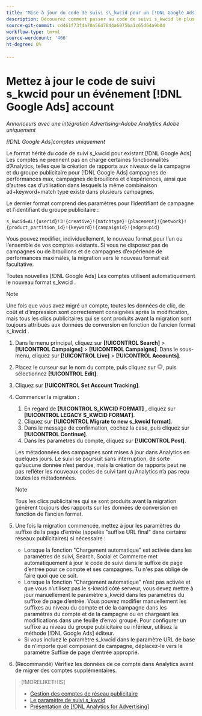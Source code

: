 ```yaml
---
title: "Mise à jour du code de suivi s\_kwcid pour un [!DNL Google Ads] account"
description: Découvrez comment passer au code de suivi s_kwcid le plus récent pour une [!DNL Google Ads] compte .
source-git-commit: cd461f73f4a70a5647844a6075ba1c65d64a9b04
workflow-type: tm+mt
source-wordcount: '466'
ht-degree: 0%

---
```


# Mettez à jour le code de suivi s\_kwcid pour un événement [!DNL Google Ads] account

*Annonceurs avec une intégration Advertising-Adobe Analytics Adobe uniquement*

*[!DNL Google Ads]comptes uniquement*

Le format hérité du code de suivi s\_kwcid pour existant [!DNL Google Ads] Les comptes ne prennent pas en charge certaines fonctionnalités d’Analytics, telles que la création de rapports aux niveaux de la campagne et du groupe publicitaire pour [!DNL Google Ads] campagnes de performances max, campagnes de brouillons et d’expériences, ainsi que d’autres cas d’utilisation dans lesquels la même combinaison ad+keyword+match type existe dans plusieurs campagnes.

Le dernier format comprend des paramètres pour l’identifiant de campagne et l’identifiant du groupe publicitaire :

```
s_kwcid=AL!{userid}!3!{creative}!{matchtype}!{placement}!{network}!{product_partition_id}!{keyword}!{campaignid}!{adgroupid}
```

Vous pouvez modifier, individuellement, le nouveau format pour l’un ou l’ensemble de vos comptes existants. Si vous ne disposez pas de campagnes ou de brouillons et de campagnes d’expérience de performances maximales, la migration vers le nouveau format est facultative.

Toutes nouvelles [!DNL Google Ads] Les comptes utilisent automatiquement le nouveau format s\_kwcid .

>[!NOTE]
>
>Une fois que vous avez migré un compte, toutes les données de clic, de coût et d’impression sont correctement consignées après la modification, mais tous les clics publicitaires qui se sont produits avant la migration sont toujours attribués aux données de conversion en fonction de l’ancien format s\_kwcid .

1. Dans le menu principal, cliquez sur **[!UICONTROL Search]** \> **[!UICONTROL Campaigns]** \> **[!UICONTROL Campaigns]**. Dans le sous-menu, cliquez sur **[!UICONTROL Live]** \> **[!UICONTROL Accounts]**.
1. Placez le curseur sur le nom du compte, puis cliquez sur ![icône déroulante flèche](/help/search-social-commerce/assets/arrow-dropdown-menu.png), puis sélectionnez **[!UICONTROL Edit]**.
1. Cliquez sur **[!UICONTROL Set Account Tracking]**.
1. Commencer la migration :

   1. En regard de **[!UICONTROL S_KWCID FORMAT]** , cliquez sur **[!UICONTROL LEGACY S_KWCID FORMAT]**.
   1. Cliquez sur **[!UICONTROL Migrate to new s_kwcid format]**.
   1. Dans le message de confirmation, cochez la case, puis cliquez sur **[!UICONTROL Continue]**.
   1. Dans les paramètres du compte, cliquez sur **[!UICONTROL Post]**.

   Les métadonnées des campagnes sont mises à jour dans Analytics en quelques jours. Le suivi se poursuit sans interruption, de sorte qu’aucune donnée n’est perdue, mais la création de rapports peut ne pas refléter les nouveaux codes de suivi tant qu’Analytics n’a pas reçu toutes les métadonnées.

   >[!NOTE]
   >
   >Tous les clics publicitaires qui se sont produits avant la migration génèrent toujours des rapports sur les données de conversion en fonction de l’ancien format.

1. Une fois la migration commencée, mettez à jour les paramètres du suffixe de la page d’entrée (appelés &quot;suffixe URL final&quot; dans certains réseaux publicitaires) si nécessaire :

   * Lorsque la fonction &quot;Chargement automatique&quot; est activée dans les paramètres de suivi, Search, Social et Commerce met automatiquement à jour le code de suivi dans le suffixe de page d’entrée pour ce compte et ses campagnes. Tu n&#39;es pas obligé de faire quoi que ce soit.
   * Lorsque la fonction &quot;Chargement automatique&quot; n’est pas activée et que vous n’utilisez pas le s-kwcid côté serveur, vous devez mettre à jour manuellement le paramètre s\_kwcid dans les paramètres du suffixe de page d’entrée. Vous pouvez modifier manuellement les suffixes au niveau du compte et de la campagne dans les paramètres du compte et de la campagne ou en chargeant les modifications dans une feuille d’envoi groupé. Pour configurer un suffixe au niveau du groupe publicitaire ou inférieur, utilisez la méthode [!DNL Google Ads] éditeur.
   * Si vous incluez le paramètre s\_kwcid dans le paramètre URL de base de n’importe quel composant de campagne, déplacez-le vers le paramètre Suffixe de page d’entrée approprié.

1. (Recommandé) Vérifiez les données de ce compte dans Analytics avant de migrer des comptes supplémentaires.

>[!MORELIKETHIS]
>
>* [Gestion des comptes de réseau publicitaire](ad-network-account-manage.md)
>* [Le paramètre de suivi s_kwcid](/help/search-social-commerce/tracking/skwcid-tracking-parameter.md)
>* [Présentation de [!DNL Analytics for Advertising]](https://experienceleague.adobe.com/docs/advertising/integrations/home.html)

